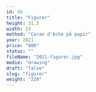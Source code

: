 ```yaml
---
id: 56
title: "Figurer"
height: 31,5
width: 23
method: "Caran d'Ache på papir"
year: 2021
price: "800"
status: ""
fileName: "2021-figurer.jpg"
medie: "drawing"
draft: "false"
slug: "figurer"
weight: "220"
---
```

